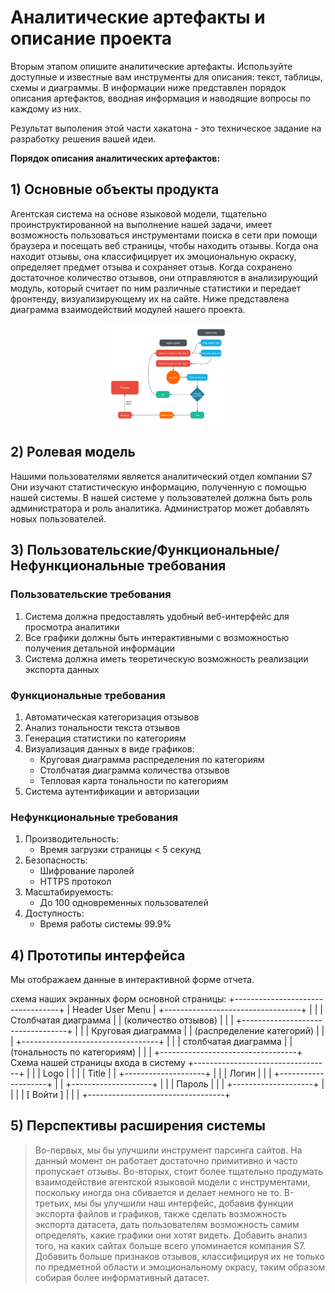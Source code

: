 # Аналитические артефакты и описание проекта
Вторым этапом опишите аналитические артефакты. Используйте доступные и известные вам инструменты для описания: текст, таблицы, схемы и диаграммы. В информации ниже представлен порядок описания артефактов, вводная информация  и наводящие вопросы по каждому из них. 

Результат выполения этой части хакатона - это техническое задание на разработку решения вашей идеи.

**Порядок описания аналитических артефактов:**
## 1) Основные объекты продукта

Агентская система на основе языковой модели, тщательно проинструктированной на выполнение нашей задачи, имеет возможность пользоваться инструментами поиска в сети при помощи браузера и посещать веб страницы, чтобы находить отзывы. Когда она находит отзывы, она классифицирует их эмоциональную окраску, определяет предмет отзыва и сохраняет отзыв. Когда сохранено достаточное количество отзывов, они отправляются в анализирующий модуль, который считает по ним различные статистики и передает фронтенду, визуализирующему их на сайте. Ниже представлена диаграмма взаимодействий модулей нашего проекта.

<p align="center">
   <img width="200px" src="uml_diagram.png" alt="qr"/>
</p>

## 2) Ролевая модель

Нашими пользователями является аналитический отдел компании S7
Они изучают статистическую информацию, полученную с помощью нашей системы.
В нашей системе у пользователей должна быть роль администратора и роль аналитика. Администратор может добавлять новых пользователей. 

## 3) Пользовательские/Функциональные/Нефункциональные требования

### Пользовательские требования
1. Система должна предоставлять удобный веб-интерфейс для просмотра аналитики
2. Все графики должны быть интерактивными с возможностью получения детальной информации
3. Система должна иметь теоретическую возможность реализации экспорта данных

### Функциональные требования
1. Автоматическая категоризация отзывов
2. Анализ тональности текста отзывов
3. Генерация статистики по категориям
4. Визуализация данных в виде графиков:
   - Круговая диаграмма распределения по категориям
   - Столбчатая диаграмма количества отзывов
   - Тепловая карта тональности по категориям
5. Система аутентификации и авторизации

### Нефункциональные требования
1. Производительность:
   - Время загрузки страницы < 5 секунд
2. Безопасность:
   - Шифрование паролей
   - HTTPS протокол
3. Масштабируемость:
   - До 100 одновременных пользователей
4. Доступность:
   - Время работы системы 99.9% 
   

## 4) Прототипы интерфейса
Мы отображаем данные в интерактивной форме отчета.

схема наших экранных форм основной страницы:
+----------------------------------+
|   Header           User Menu     |
+----------------------------------+
|                                  |
|     Столбчатая диаграмма         |
|     (количество отзывов)         |
|                                  |
+----------------------------------+
|                                  |
|     Круговая диаграмма           |
|     (распределение категорий)    |
|                                  |
+----------------------------------+
|                                  |
|     столбчатая диаграмма         |
|     (тональность по категориям)  |
|                                  |
+----------------------------------+
Схема нашей страницы входа в систему
+----------------------------------+
|                                  |
|             Logo                 |
|                                  |
|             Title                |
|     +--------------------+       |
|     |      Логин         |       |
|     +--------------------+       |
|     +--------------------+       |
|     |      Пароль        |       |
|     +--------------------+       |
|                                  |
|        [    Войти    ]           |
|                                  |
+----------------------------------+


## 5) Перспективы расширения системы

>Во-первых, мы бы улучшили инструмент парсинга сайтов. На данный момент он работает достаточно примитивно и часто пропускает отзывы. Во-вторых, стоит более тщательно продумать взаимодействие агентской языковой модели с инструментами, поскольку иногда она сбивается и делает немного не то. В-третьих, мы бы улучшили наш интерфейс, добавив функции экспорта файлов и графиков, также сделать возможность экспорта датасета, дать пользователям возможность самим определять, какие графики они хотят видеть. Добавить анализ того, на каких сайтах больше всего упоминается компания S7. Добавить больше признаков отзывов, классифицируя их не только по предметной области и эмоциональному окрасу, таким образом собирая более информативный датасет. 





